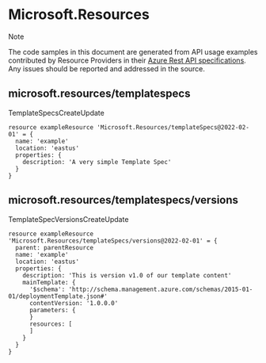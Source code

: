# Microsoft.Resources
  
> [!NOTE]
> The code samples in this document are generated from API usage examples contributed by Resource Providers in their [Azure Rest API specifications](https://github.com/Azure/azure-rest-api-specs). Any issues should be reported and addressed in the source.


## microsoft.resources/templatespecs

TemplateSpecsCreateUpdate
```bicep
resource exampleResource 'Microsoft.Resources/templateSpecs@2022-02-01' = {
  name: 'example'
  location: 'eastus'
  properties: {
    description: 'A very simple Template Spec'
  }
}
```

## microsoft.resources/templatespecs/versions

TemplateSpecVersionsCreateUpdate
```bicep
resource exampleResource 'Microsoft.Resources/templateSpecs/versions@2022-02-01' = {
  parent: parentResource 
  name: 'example'
  location: 'eastus'
  properties: {
    description: 'This is version v1.0 of our template content'
    mainTemplate: {
      '$schema': 'http://schema.management.azure.com/schemas/2015-01-01/deploymentTemplate.json#'
      contentVersion: '1.0.0.0'
      parameters: {
      }
      resources: [
      ]
    }
  }
}
```
